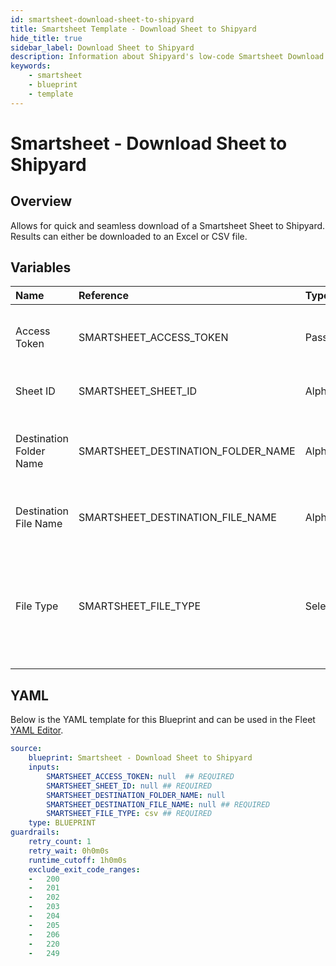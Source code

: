 ```yaml
---
id: smartsheet-download-sheet-to-shipyard
title: Smartsheet Template - Download Sheet to Shipyard
hide_title: true
sidebar_label: Download Sheet to Shipyard
description: Information about Shipyard's low-code Smartsheet Download Sheet to Shipyard blueprint. Quickly download a Sheet from Smartsheet to an Excel or CSV file 
keywords:
    - smartsheet
    - blueprint
    - template
---
```


# Smartsheet - Download Sheet to Shipyard

## Overview
Allows for quick and seamless download of a Smartsheet Sheet to Shipyard. Results can either be downloaded to an Excel or CSV file. 

## Variables

| Name | Reference | Type | Required | Default | Options | Description |
|:-----|:----------|:-----|:---------|:--------|:--------|:------------|
| Access Token | SMARTSHEET_ACCESS_TOKEN  | Password |:white_check_mark: | - | - | The access token for the Smartsheet API |
| Sheet ID | SMARTSHEET_SHEET_ID  | Alphanumeric |:white_check_mark: | - | - | The ID of the sheet to download |
| Destination Folder Name | SMARTSHEET_DESTINATION_FOLDER_NAME  | Alphanumeric |:heavy_minus_sign: | - | - | The optional folder to store the downloaded file in |
| Destination File Name | SMARTSHEET_DESTINATION_FILE_NAME  | Alphanumeric |:white_check_mark: | - | - | The name of the downloaded file |
| File Type | SMARTSHEET_FILE_TYPE  | Select |:white_check_mark: | `csv` | CSV: `csv`<br></br><br></br>XLSX: `xlsx`<br></br><br></br> | The file type to download. This can be either a CSV or an Excel file |


## YAML
Below is the YAML template for this Blueprint and can be used in the Fleet [YAML Editor](../../reference/fleets/yaml-editor.md).
```yaml
source:
    blueprint: Smartsheet - Download Sheet to Shipyard
    inputs:
        SMARTSHEET_ACCESS_TOKEN: null  ## REQUIRED
        SMARTSHEET_SHEET_ID: null ## REQUIRED
        SMARTSHEET_DESTINATION_FOLDER_NAME: null
        SMARTSHEET_DESTINATION_FILE_NAME: null ## REQUIRED
        SMARTSHEET_FILE_TYPE: csv ## REQUIRED
    type: BLUEPRINT
guardrails:
    retry_count: 1
    retry_wait: 0h0m0s
    runtime_cutoff: 1h0m0s
    exclude_exit_code_ranges:
    -   200
    -   201
    -   202
    -   203
    -   204
    -   205
    -   206
    -   220
    -   249

```
